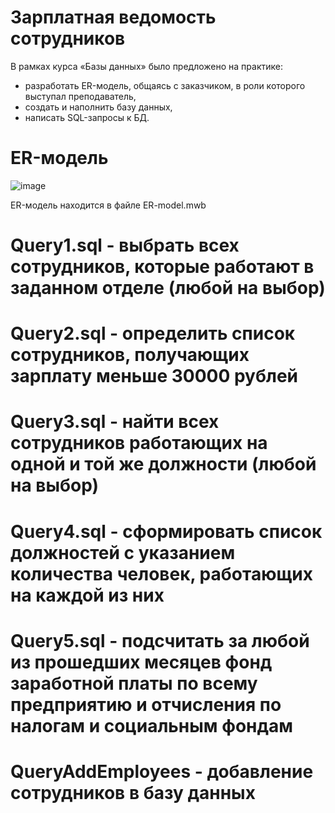 # Зарплатная ведомость сотрудников
В рамках курса «Базы данных» было предложено на практике: 
- разработать ER-модель, общаясь с заказчиком, в роли которого выступал преподаватель, 
- создать и наполнить базу данных,
- написать SQL-запросы к БД.

# ER-модель 

![image](https://user-images.githubusercontent.com/78436831/136561857-e0ac5ee1-42de-46cf-be77-4c5ea3ec9aa7.png)

ER-модель находится в файле ER-model.mwb

# Query1.sql - выбрать всех сотрудников, которые работают в заданном отделе (любой на выбор)

# Query2.sql - определить список сотрудников, получающих зарплату меньше 30000 рублей

# Query3.sql - найти всех сотрудников работающих на одной и той же должности (любой на выбор)

# Query4.sql - сформировать список должностей с указанием количества человек, работающих на каждой из них

# Query5.sql - подсчитать за любой из прошедших месяцев фонд заработной платы по всему предприятию и отчисления по налогам и социальным фондам

# QueryAddEmployees - добавление сотрудников в базу данных
